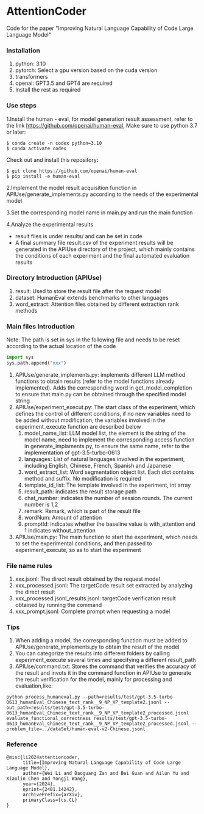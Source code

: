 # AttentionCoder
Code for the paper "Improving Natural Language Capability of Code Large Language Model"

### Installation
1. python: 3.10
2. pytorch: Select a gpu version based on the cuda version
3. transformers
4. openai: GPT3.5 and GPT4 are required
5. Install the rest as required

### Use steps
1.Install the human - eval, for model generation result assessment, refer to the link https://github.com/openai/human-eval, Make sure to use python 3.7 or later:
```
$ conda create -n codex python=3.10
$ conda activate codex
```
Check out and install this repository:
```
$ git clone https://github.com/openai/human-eval
$ pip install -e human-eval
```
2.Implement the model result acquisition function in APIUse/generate_implements.py according to the needs of the experimental model

3.Set the corresponding model name in main.py and run the main function

4.Analyze the experimental results
* result files is under results/ and can be set in code
* A final summary file result.csv of the experiment results will be generated in the APIUse directory of the project, which mainly contains the conditions of each experiment and the final automated evaluation results

### Directory Introduction (APIUse)
1. result: Used to store the result file after the request model
2. dataset: HumanEval extends benchmarks to other languages
3. word_extract: Attention files obtained by different extraction rank methods

### Main files Introduction
Note: The path is set in sys in the following file and needs to be reset according to the actual location of the code
```python
import sys
sys.path.append("xxx")
```
1. APIUse/generate_implements.py: implements different LLM method functions to obtain results (refer to the model functions already implemented). Adds the corresponding word in get_model_completion to ensure that main.py can be obtained through the specified model string
2. APIUse/experiment_execut.py: The start class of the experiment, which defines the control of different conditions, if no new variables need to be added without modification, the variables involved in the experiment_execute function are described below
    1. model_name_list: LLM model list, the element is the string of the model name, need to implement the corresponding access function in generate_implaments.py, to ensure the same name, refer to the implementation of gpt-3.5-turbo-0613
    2. languages: List of natural languages involved in the experiment, including English, Chinese, French, Spanish and Japanese
    3. word_extract_list: Word segmentation object list. Each dict contains method and suffix. No modification is required
    4. template_id_list: The template involved in the experiment, int array
    5. result_path: indicates the result storage path
    6. chat_number: indicates the number of session rounds. The current number is 1,2
    7. remark: Remark, which is part of the result file
    8. wordNum: Amount of attention
    9. promptId: indicates whether the baseline value is with_attention and 1 indicates without_attention
3. APIUse/main.py: The main function to start the experiment, which needs to set the experimental conditions, and then passed to experiment_execute, so as to start the experiment

### File name rules
1. xxx.jsonl: The direct result obtained by the request model
2. xxx_processed.jsonl: The targetCode result set extracted by analyzing the direct result
3. xxx_processed.jsonl_results.jsonl: targetCode verification result obtained by running the command
4. xxx_prompt.jsonl: Complete prompt when requesting a model

### Tips
1. When adding a model, the corresponding function must be added to APIUse/generate_implements.py to obtain the result of the model
2. You can categorize the results into different folders by calling experiment_execute several times and specifying a different result_path
3. APIUse/command.txt: Stores the command that verifies the accuracy of the result and invots it in the command function in APIUse to generate the result verification for the model, mainly for processing and evaluation,like:
```
python process_humaneval.py --path=results/test/gpt-3.5-turbo-0613_humanEval_Chinese_text_rank__9_NP_VP_template2.jsonl --out_path=results/test/gpt-3.5-turbo-0613_humanEval_Chinese_text_rank__9_NP_VP_template2_processed.jsonl
evaluate_functional_correctness results/test/gpt-3.5-turbo-0613_humanEval_Chinese_text_rank__9_NP_VP_template2_processed.jsonl --problem_file=../dataSet/human-eval-v2-Chinese.jsonl
```

### Reference
```
@misc{li2024attentioncoder,
      title={Improving Natural Language Capability of Code Large Language Model}, 
      author={Wei Li and Daoguang Zan and Bei Guan and Ailun Yu and Xiaolin Chen and Yongji Wang},
      year={2024},
      eprint={2401.14242},
      archivePrefix={arXiv},
      primaryClass={cs.CL}
}
```
